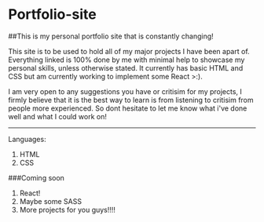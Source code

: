 # Portfolio-site

##This is my personal portfolio site that is constantly changing!

This site is to be used to hold all of my major projects I have been apart of. Everything linked is 100% done by me with minimal help to showcase my personal skills, unless otherwise stated. It currently has basic HTML and CSS but am currently working to implement some React >:).

I am very open to any suggestions you have or critisim for my projects, I firmly believe that it is the best way to learn is from listening to critisim from people more experienced. So dont hesitate to let me know what i've done well and what I could work on!

-----
Languages:
1. HTML
2. CSS


###Coming soon
1. React!
2. Maybe some SASS
3. More projects for you guys!!!!